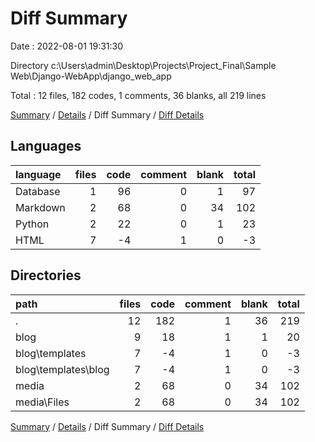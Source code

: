 # Diff Summary

Date : 2022-08-01 19:31:30

Directory c:\\Users\\admin\\Desktop\\Projects\\Project_Final\\Sample Web\\Django-WebApp\\django_web_app

Total : 12 files,  182 codes, 1 comments, 36 blanks, all 219 lines

[Summary](results.md) / [Details](details.md) / Diff Summary / [Diff Details](diff-details.md)

## Languages
| language | files | code | comment | blank | total |
| :--- | ---: | ---: | ---: | ---: | ---: |
| Database | 1 | 96 | 0 | 1 | 97 |
| Markdown | 2 | 68 | 0 | 34 | 102 |
| Python | 2 | 22 | 0 | 1 | 23 |
| HTML | 7 | -4 | 1 | 0 | -3 |

## Directories
| path | files | code | comment | blank | total |
| :--- | ---: | ---: | ---: | ---: | ---: |
| . | 12 | 182 | 1 | 36 | 219 |
| blog | 9 | 18 | 1 | 1 | 20 |
| blog\\templates | 7 | -4 | 1 | 0 | -3 |
| blog\\templates\\blog | 7 | -4 | 1 | 0 | -3 |
| media | 2 | 68 | 0 | 34 | 102 |
| media\\Files | 2 | 68 | 0 | 34 | 102 |

[Summary](results.md) / [Details](details.md) / Diff Summary / [Diff Details](diff-details.md)